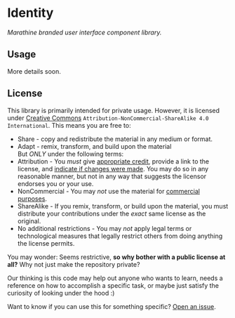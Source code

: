 # Identity

*Marathine branded user interface component library.*

## Usage

More details soon.


## License

This library is primarily intended for private usage. However, it is licensed under [Creative Commons](https://creativecommons.org/faq) `Attribution-NonCommercial-ShareAlike 4.0 International`. This means you are free to:
+ Share - copy and redistribute the material in any medium or format.
+ Adapt - remix, transform, and build upon the material  
But *ONLY* under the following terms:
+ Attribution - You *must* give [appropriate credit](https://wiki.creativecommons.org/wiki/License_Versions#Detailed_attribution_comparison_chart), provide a link to the license, and [indicate if changes were made](https://wiki.creativecommons.org/wiki/License_Versions#Modifications_and_adaptations_must_be_marked_as_such). You may do so in any reasonable manner, but not in any way that suggests the licensor endorses you or your use.
+ NonCommercial - You may *not* use the material for [commercial purposes](https://creativecommons.org/faq/#Does_my_use_violate_the_NonCommercial_clause_of_the_licenses.3F).
+ ShareAlike - If you remix, transform, or build upon the material, you must distribute your contributions under the *exact* same license as the original.
+ No additional restrictions - You may *not* apply legal terms or technological measures that legally restrict others from doing anything the license permits.

You may wonder: Seems restrictive, __so why bother with a public license at all?__ Why not just make the repository private?

Our thinking is this code may help out anyone who wants to learn, needs a reference on how to accomplish a specific task, or maybe just satisfy the curiosity of looking under the hood :)

Want to know if you can use this for something specific? [Open an issue](https://github.com/marathine/identity/issues).